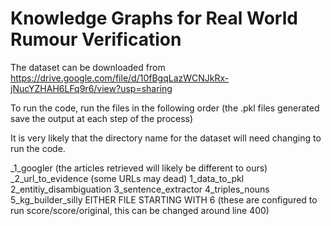 # Knowledge Graphs for Real World Rumour Verification

The dataset can be downloaded from https://drive.google.com/file/d/10fBgqLazWCNJkRx-jNucYZHAH6LFq9r6/view?usp=sharing

To run the code, run the files in the following order (the .pkl files generated save the output at each step of the process)

It is very likely that the directory name for the dataset will need changing to run the code.

_1_googler (the articles retrieved will likely be different to ours)
_2_url_to_evidence (some URLs may dead)
1_data_to_pkl
2_entitiy_disambiguation
3_sentence_extractor
4_triples_nouns
5_kg_builder_silly
EITHER FILE STARTING WITH 6 (these are configured to run score/score/original, this can be changed around line 400)

